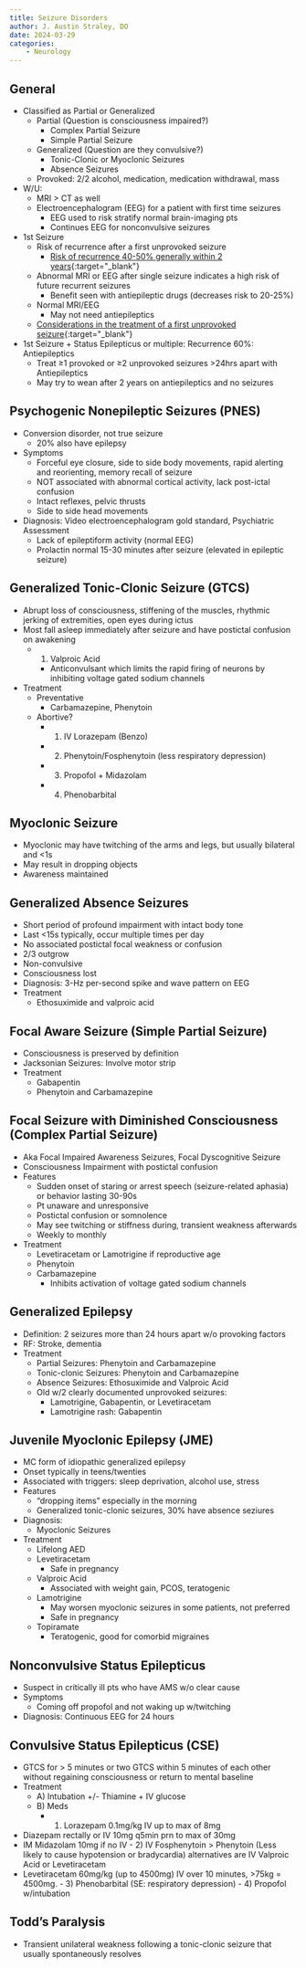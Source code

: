 ```yaml
---
title: Seizure Disorders
author: J. Austin Straley, DO
date: 2024-03-29
categories: 
    - Neurology
---
```

## General
- Classified as Partial or Generalized
    - Partial (Question is consciousness impaired?)
        - Complex Partial Seizure
        - Simple Partial Seizure
    - Generalized (Question are they convulsive?)
        - Tonic-Clonic or Myoclonic Seizures
        - Absence Seizures
    - Provoked: 2/2 alcohol, medication, medication withdrawal, mass
- W/U:
    - MRI > CT as well
    - Electroencephalogram (EEG) for a patient with first time seizures
        - EEG used to risk stratify normal brain-imaging pts
        - Continues EEG for nonconvulsive seizures
- 1st Seizure
    - Risk of recurrence after a first unprovoked seizure
        - [Risk of recurrence 40-50% generally within 2 years](https://pubmed.ncbi.nlm.nih.gov/18184149/){:target="_blank"}
    - Abnormal MRI or EEG after single seizure indicates a high risk of future recurrent seizures
        - Benefit seen with antiepileptic drugs (decreases risk to 20-25%)
    - Normal MRI/EEG
        - May not need antiepileptics
    - [Considerations in the treatment of a first unprovoked seizure](https://pubmed.ncbi.nlm.nih.gov/18777475/){:target="_blank"}
- 1st Seizure + Status Epilepticus or multiple: Recurrence 60%: Antiepileptics
    - Treat ≥1 provoked or ≥2 unprovoked seizures >24hrs apart with Antiepileptics
    - May try to wean after 2 years on antiepileptics and no seizures

## Psychogenic Nonepileptic Seizures (PNES)
- Conversion disorder, not true seizure
    - 20% also have epilepsy
- Symptoms
    - Forceful eye closure, side to side body movements, rapid alerting and reorienting, memory recall of seizure
    - NOT associated with abnormal cortical activity, lack post-ictal confusion
    - Intact reflexes, pelvic thrusts
    - Side to side head movements
- Diagnosis: Video electroencephalogram gold standard, Psychiatric Assessment
    - Lack of epileptiform activity (normal EEG)
    - Prolactin normal 15-30 minutes after seizure (elevated in epileptic seizure)

## Generalized Tonic-Clonic Seizure (GTCS)
- Abrupt loss of consciousness, stiffening of the muscles, rhythmic jerking of extremities, open eyes during ictus
- Most fall asleep immediately after seizure and have postictal confusion on awakening
    - 1) Valproic Acid
        - Anticonvulsant which limits the rapid firing of neurons by inhibiting voltage gated sodium channels
- Treatment
    - Preventative
        - Carbamazepine, Phenytoin
    - Abortive?
        - 1) IV Lorazepam (Benzo)
        - 2) Phenytoin/Fosphenytoin (less respiratory depression)
        - 3) Propofol + Midazolam
        - 4) Phenobarbital

## Myoclonic Seizure
- Myoclonic may have twitching of the arms and legs, but usually bilateral and <1s
- May result in dropping objects
- Awareness maintained

## Generalized Absence Seizures
- Short period of profound impairment with intact body tone
- Last <15s typically, occur multiple times per day
- No associated postictal focal weakness or confusion
- 2/3 outgrow
- Non-convulsive
- Consciousness lost
- Diagnosis: 3-Hz per-second spike and wave pattern on EEG
- Treatment
    - Ethosuximide and valproic acid

## Focal Aware Seizure (Simple Partial Seizure)
- Consciousness is preserved by definition
- Jacksonian Seizures: Involve motor strip
- Treatment
    - Gabapentin
    - Phenytoin and Carbamazepine

## Focal Seizure with Diminished Consciousness (Complex Partial Seizure)
- Aka Focal Impaired Awareness Seizures, Focal Dyscognitive Seizure
- Consciousness Impairment with postictal confusion
- Features
    - Sudden onset of staring or arrest speech (seizure-related aphasia) or behavior lasting 30-90s
    - Pt unaware and unresponsive
    - Postictal confusion or somnolence
    - May see twitching or stiffness during, transient weakness afterwards
    - Weekly to monthly
- Treatment
    - Levetiracetam or Lamotrigine if reproductive age
    - Phenytoin
    - Carbamazepine
        - Inhibits activation of voltage gated sodium channels

## Generalized Epilepsy
- Definition: 2 seizures more than 24 hours apart w/o provoking factors
- RF: Stroke, dementia
- Treatment
    - Partial Seizures: Phenytoin and Carbamazepine
    - Tonic-clonic Seizures: Phenytoin and Carbamazepine
    - Absence Seizures: Ethosuximide and Valproic Acid
    - Old w/2 clearly documented unprovoked seizures: 
        - Lamotrigine, Gabapentin, or Levetiracetam
        - Lamotrigine rash: Gabapentin

## Juvenile Myoclonic Epilepsy (JME)
- MC form of idiopathic generalized epilepsy
- Onset typically in teens/twenties
- Associated with triggers: sleep deprivation, alcohol use, stress
- Features
    - “dropping items” especially in the morning
    - Generalized tonic-clonic seizures, 30% have absence seziures
- Diagnosis:
    - Myoclonic Seizures
- Treatment
    - Lifelong AED
    - Levetiracetam
        - Safe in pregnancy
    - Valproic Acid
        - Associated with weight gain, PCOS, teratogenic
    - Lamotrigine
        - May worsen myoclonic seizures in some patients, not preferred
        - Safe in pregnancy
    - Topiramate
        - Teratogenic, good for comorbid migraines

## Nonconvulsive Status Epilepticus
- Suspect in critically ill pts who have AMS w/o clear cause
- Symptoms
    - Coming off propofol and not waking up w/twitching
- Diagnosis: Continuous EEG for 24 hours

## Convulsive Status Epilepticus (CSE)
- GTCS for > 5 minutes or two GTCS within 5 minutes of each other without regaining consciousness or return to mental baseline
- Treatment
    - A) Intubation +/- Thiamine + IV glucose
    - B) Meds
        - 1) Lorazepam 0.1mg/kg IV up to max of 8mg
- Diazepam rectally or IV 10mg q5min prn to max of 30mg
- IM Midazolam 10mg if no IV
        - 2) IV Fosphenytoin > Phenytoin (Less likely to cause hypotension or bradycardia) alternatives are IV Valproic Acid or Levetiracetam
- Levetiracetam 60mg/kg (up to 4500mg) IV over 10 minutes, >75kg = 4500mg.
        - 3) Phenobarbital (SE: respiratory depression)
        - 4) Propofol w/intubation

## Todd’s Paralysis
- Transient unilateral weakness following a tonic-clonic seizure that usually spontaneously resolves
